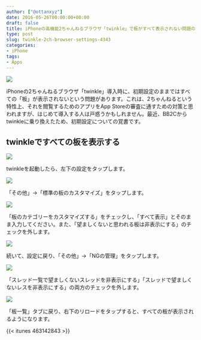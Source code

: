 ```yaml
---
author: ["@ottanxyz"]
date: 2016-05-26T00:00:00+00:00
draft: false
title: iPhoneの高機能2ちゃんねるブラウザ「twinkle」で板がすべて表示されない問題の対処法
type: post
slug: twinkle-2ch-browser-settings-4343
categories:
- iPhone
tags:
- Apps
---
```


![](/uploads/2016/05/160526-5746edb2cc9a9.jpg)






iPhoneの2ちゃんねるブラウザ「twinkle」導入時に、初期設定のままではすべての「板」が表示されないという問題があります。これは、2ちゃんねるという特性上、それを閲覧するためのアプリをApp Storeの審査に通すための対策と思われますが、はじめて導入する人は戸惑うかもしれません。最近、BB2Cからtwinkleに乗り換えたため、初期設定についての覚書です。





## twinkleですべての板を表示する





![](/uploads/2016/05/160526-5746edba15858.png)






twinkleを起動したら、左下の設定をタップします。





![](/uploads/2016/05/160526-5746edbfb6ea7.png)






「その他」→「標準の板のカスタマイズ」をタップします。





![](/uploads/2016/05/160526-5746edc531251.png)






「板のカテゴリーをカスタマイズする」をチェックし、「すべて表示」とそのまま入力してください。また、「望ましくないと思われる板は非表示にする」のチェックを外します。





![](/uploads/2016/05/160526-5746edcd9d145.png)






続いて、設定に戻り、「その他」→「NGの管理」をタップします。





![](/uploads/2016/05/160526-5746edd3ca823.png)






「スレッド一覧で望ましくないスレッドを非表示にする」「スレッドで望ましくないレスを非表示にする」の両方のチェックを外します。





![](/uploads/2016/05/160526-5746edda63808.png)






「板一覧」タブに戻り、右下のリロードをタップすると、すべての板が表示されるようになります。



{{< itunes 463142843 >}}
